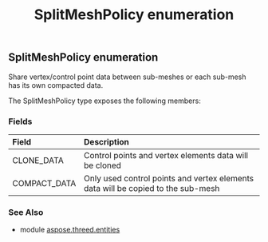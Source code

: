 ﻿---
title: SplitMeshPolicy enumeration
second_title: Aspose.3D for Python via .NET API References
description: 
type: docs
weight: 690
url: /python-net/aspose.threed.entities/splitmeshpolicy/
is_root: false
---

## SplitMeshPolicy enumeration

Share vertex/control point data between sub-meshes or each sub-mesh has its own compacted data.



The SplitMeshPolicy type exposes the following members:

### Fields
| Field | Description |
| :- | :- |
| CLONE_DATA | Control points and vertex elements data will be cloned |
| COMPACT_DATA | Only used control points and vertex elements data will be copied to the sub-mesh |


### See Also

* module [aspose.threed.entities](../)
